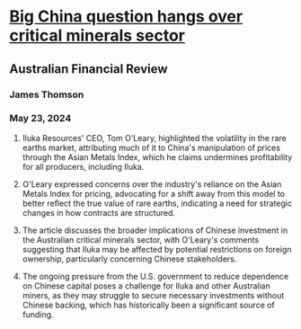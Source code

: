 # [Big China question hangs over critical minerals sector](https://advance.lexis.com/api/document?collection=news&id=urn:contentItem:6C3T-P371-F0J6-J268-00000-00&context=1519360)
## Australian Financial Review
### James Thomson
### May 23, 2024

1. Iluka Resources' CEO, Tom O'Leary, highlighted the volatility in the rare earths market, attributing much of it to China's manipulation of prices through the Asian Metals Index, which he claims undermines profitability for all producers, including Iluka.

2. O'Leary expressed concerns over the industry's reliance on the Asian Metals Index for pricing, advocating for a shift away from this model to better reflect the true value of rare earths, indicating a need for strategic changes in how contracts are structured.

3. The article discusses the broader implications of Chinese investment in the Australian critical minerals sector, with O'Leary's comments suggesting that Iluka may be affected by potential restrictions on foreign ownership, particularly concerning Chinese stakeholders.

4. The ongoing pressure from the U.S. government to reduce dependence on Chinese capital poses a challenge for Iluka and other Australian miners, as they may struggle to secure necessary investments without Chinese backing, which has historically been a significant source of funding.